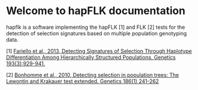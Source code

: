 # Welcome to hapFLK documentation


hapflk is a software implementing the hapFLK [1] and FLK [2] tests for
the detection of selection signatures based on multiple population
genotyping data.

[1] [Fariello et al., 2013, Detecting Signatures of Selection Through
Haplotype Differentiation Among Hierarchically Structured
Populations. Genetics
193(3):929-941.](http://www.genetics.org/content/193/3/929.abstract)

[2] [Bonhomme et al., 2010, Detecting selection in population trees:
The Lewontin and Krakauer test extended. Genetics 186(1)
241-262](http://www.genetics.org/content/186/1/241.abstract)
